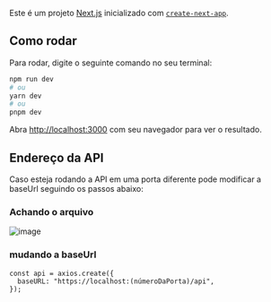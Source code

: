 Este é um projeto [Next.js](https://nextjs.org/) inicializado com [`create-next-app`](https://github.com/vercel/next.js/tree/canary/packages/create-next-app).

## Como rodar

Para rodar, digite o seguinte comando no seu terminal:

```bash
npm run dev
# ou
yarn dev
# ou
pnpm dev
```

Abra [http://localhost:3000](http://localhost:3000) com seu navegador para ver o resultado.

## Endereço da API


Caso esteja rodando a API em uma porta diferente pode modificar a baseUrl seguindo os passos abaixo:

### Achando o arquivo
![image](https://github.com/Mateus1508/Cadastro-pessoas-front/assets/81775179/098e7045-8e44-495b-b895-dbe38ec52218)
### mudando a baseUrl

```
const api = axios.create({
  baseURL: "https://localhost:(númeroDaPorta)/api",
});
```




